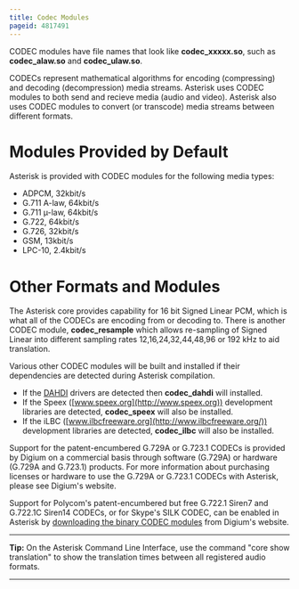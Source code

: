```yaml
---
title: Codec Modules
pageid: 4817491
---
```


CODEC modules have file names that look like **codec\_xxxxx.so**, such as **codec\_alaw.so** and **codec\_ulaw.so**.

CODECs represent mathematical algorithms for encoding (compressing) and decoding (decompression) media streams. Asterisk uses CODEC modules to both send and recieve media (audio and video). Asterisk also uses CODEC modules to convert (or transcode) media streams between different formats.

Modules Provided by Default
===========================

Asterisk is provided with CODEC modules for the following media types:

* ADPCM, 32kbit/s
* G.711 A-law, 64kbit/s
* G.711 µ-law, 64kbit/s
* G.722, 64kbit/s
* G.726, 32kbit/s
* GSM, 13kbit/s
* LPC-10, 2.4kbit/s

Other Formats and Modules
=========================

The Asterisk core provides capability for 16 bit Signed Linear PCM, which is what all of the CODECs are encoding from or decoding to. There is another CODEC module, **codec\_resample** which allows re-sampling of Signed Linear into different sampling rates 12,16,24,32,44,48,96 or 192 kHz to aid translation.

Various other CODEC modules will be built and installed if their dependencies are detected during Asterisk compilation.

* If the [DAHDI](/Building-and-Installing-DAHDI) drivers are detected then **codec\_dahdi** will installed.
* If the Speex ([www.speex.org](http://www.speex.org)) development libraries are detected, **codec\_speex** will also be installed.
* If the iLBC ([www.ilbcfreeware.org](http://www.ilbcfreeware.org/)) development libraries are detected, **codec\_ilbc** will also be installed.

Support for the patent-encumbered G.729A or G.723.1 CODECs is provided by Digium on a commercial basis through software (G.729A) or hardware (G.729A and G.723.1) products. For more information about purchasing licenses or hardware to use the G.729A or G.723.1 CODECs with Asterisk, please see Digium's website.

Support for Polycom's patent-encumbered but free G.722.1 Siren7 and G.722.1C Siren14 CODECs, or for Skype's SILK CODEC, can be enabled in Asterisk by [downloading the binary CODEC modules](http://downloads.digium.com/pub/telephony/) from Digium's website.




---

**Tip:**  On the Asterisk Command Line Interface, use the command "core show translation" to show the translation times between all registered audio formats.

  



---


